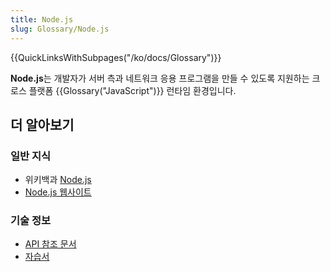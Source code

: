 ```yaml
---
title: Node.js
slug: Glossary/Node.js
---
```

{{QuickLinksWithSubpages("/ko/docs/Glossary")}}

**Node.js**는 개발자가 서버 측과 네트워크 응용 프로그램을 만들 수 있도록 지원하는 크로스 플랫폼 {{Glossary("JavaScript")}} 런타임 환경입니다.

## 더 알아보기

### 일반 지식

- 위키백과 [Node.js](https://ko.wikipedia.org/wiki/Node.js)
- [Node.js 웹사이트](https://nodejs.org/)

### 기술 정보

- [API 참조 문서](https://nodejs.org/api/)
- [자습서](https://nodejs.org/documentation/tutorials/)
